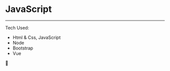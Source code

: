 # JavaScript
<hr/>
Tech Used: <br/>
<ul>
  <li>Html & Css, JavaScript</li>
  <li>Node</li>
  <li>Bootstrap</li>
  <li>Vue</li>
</ul>
<p>
  🚧
</p>
